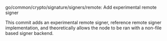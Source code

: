 go/common/crypto/signature/signers/remote: Add experimental remote signer

This commit adds an experimental remote signer, reference remote signer
implementation, and theoretically allows the node to be ran with a
non-file based signer backend.
